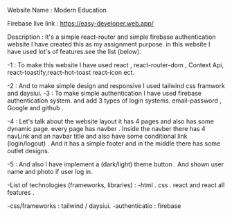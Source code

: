 
Website Name :  Modern Education

Firebase live link :
https://easy-developer.web.app/

Description :
It's a simple react-router and simple  firebase authentication website I have created this as  my assignment purpose. in this website I have used lot's of features.see the list (below).

-1 : To make this website I have used react , react-router-dom , Context Api, react-toastify,react-hot-toast react-icon  ect.

-2 : And to make simple design and responsive I used tailwind css framwork and daysiui.
-3 : To make simple authentication I have used  firebase authentication system. and add 3 types of login systems. email-password , Google and github .

-4 : Let's talk about the website layout it has 4 pages and also has some dynamic page. every page has navber . Inside the navber there has 4 navLink and an navbar title  and also have some  conditional link (login/logout) . And it has a simple footer and in the middle there has some outlet designs.

-5 : And also I have implement a (dark/light) theme  button . And shown user name and photo if user log in.

-List of technologies (frameworks, libraries) : 
-html . css . react and react all features . 

-css/frameworks : tailwind / daysiui. 
-authenticatio : firebase 